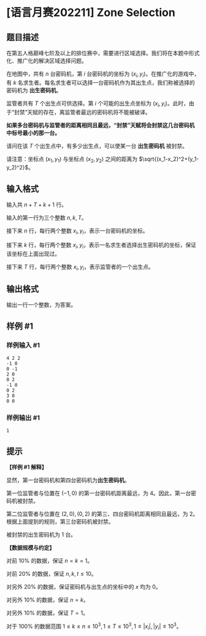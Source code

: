 # [语言月赛202211] Zone Selection

## 题目描述

在第五人格巅峰七阶及以上的排位赛中，需要进行区域选择。我们将在本题中形式化、推广化的解决区域选择问题。

在地图中，共有 $n$ 台密码机，第 $i$ 台密码机的坐标为 $(x_i,y_i)$。在推广化的游戏中，有 $k$ 名求生者。每名求生者可以选择一台密码机作为其出生点，我们称被选择的密码机为 **出生密码机**。

监管者共有 $T$ 个出生点可供选择。第 $i$ 个可能的出生点坐标为 $(x_i,y_i)$。此时，由于“封禁”天赋的存在，离监管者最远的密码机将不能被破译。

**如果多台密码机与监管者的距离相同且最远，“封禁”天赋将会封禁这几台密码机中标号最小的那一台。**

请问在该 $T$ 个出生点中，有多少出生点，可以使某一台 **出生密码机** 被封禁。

请注意：坐标点 $(x_1,y_1)$ 与坐标点 $(x_2,y_2)$ 之间的距离为 $\sqrt{(x_1-x_2)^2+(y_1-y_2)^2}$。

## 输入格式

输入共 $n+T+k+1$ 行。

输入的第一行为三个整数 $n,k,T$。

接下来 $n$ 行，每行两个整数 $x_i,y_i$，表示一台密码机的坐标。

接下来 $k$ 行，每行两个整数 $x_i,y_i$，表示一名求生者选择出生密码机的坐标，保证该坐标在上面出现过。

接下来 $T$ 行，每行两个整数 $x_i,y_i$，表示监管者的一个出生点。

## 输出格式

输出一行一个整数，为答案。

## 样例 #1

### 样例输入 #1
```
4 2 2
-1 0
0 -1
2 0
0 2
-1 0
0 2
3 0
0 0
```

### 样例输出 #1

```
1
```

## 提示

**【样例 #1 解释】**

显然，第一台密码机和第四台密码机为**出生密码机**。

第一位监管者与位置在 $(-1, 0)$ 的第一台密码机距离最远，为 $4$。因此，第一台密码机被封禁。

第二位监管者与位置在 $(2, 0), (0, 2)$ 的第三、四台密码机距离相同且最远，为 $2$。根据上面提到的规则，第三台密码机被封禁。

被封禁的出生密码机为 $1$ 台。

**【数据规模与约定】**

对前 $10\%$ 的数据，保证 $n = k = 1$。

对前 $20\%$ 的数据，保证 $n, k, t \leq 10$。

对另外 $20\%$ 的数据，保证密码机与出生点的坐标中的 $x$ 均为 $0$。

对另外 $10\%$ 的数据，保证 $n = k$。

对另外 $10\%$ 的数据，保证 $T = 1$。

对于 $100\%$ 的数据范围 $1 \le k \le n \le 10^3, 1 \le T \le 10^3, 1 \le |x_i|,|y_i| \le 10^3$。
